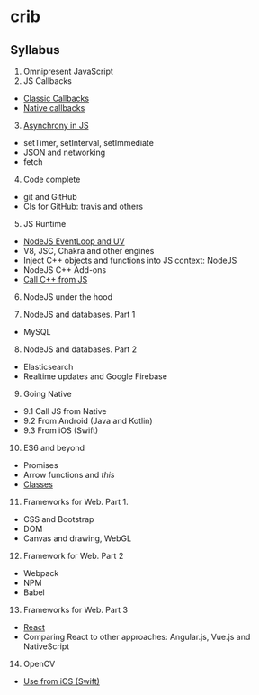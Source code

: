 # crib

## Syllabus
1. Omnipresent JavaScript
2. JS Callbacks
  + [Classic Callbacks](https://github.com/olegkleiman/crib/blob/master/session2/readme.md)
  + [Native callbacks](https://github.com/olegkleiman/crib/blob/master/session2/nativeCallbacks/readme.md)
3. [Asynchrony in JS](https://github.com/olegkleiman/crib/blob/master/session3/readme.md)
  + setTimer, setInterval, setImmediate
  + JSON and networking
  + fetch
4. Code complete
  + git and GitHub
  + CIs for GitHub: travis and others
5. JS Runtime
  + [NodeJS EventLoop and UV](https://github.com/olegkleiman/crib/blob/master/session5/eventLoop/readme.md)
  + V8, JSC, Chakra and other engines
  + Inject C++ objects and functions into JS context: NodeJS
  + NodeJS C++ Add-ons
  + [Call C++ from JS](https://github.com/olegkleiman/crib/blob/master/session5/cpp/readme.md)
6. NodeJS under the hood

7. NodeJS and databases. Part 1
  + MySQL
8. NodeJS and databases. Part 2
  + Elasticsearch
  + Realtime updates and Google Firebase
9. Going Native
  + 9.1 Call JS from Native
  + 9.2 From Android (Java and Kotlin)
  + 9.3 From iOS (Swift)
10. ES6 and beyond
  + Promises
  + Arrow functions and <i>this</i>
  + [Classes](https://github.com/olegkleiman/crib/blob/master/session10/classes/readme.md)
11. Frameworks for Web. Part 1.
  + CSS and Bootstrap
  + DOM
  + Canvas and drawing, WebGL
12. Framework for Web. Part 2
  + Webpack
  + NPM
  + Babel
13. Frameworks for Web. Part 3
  + [React](https://github.com/olegkleiman/crib/blob/master/session13/react/readme.md)
  + Comparing React to other approaches: Angular.js, Vue.js and NativeScript
14. OpenCV
  + [Use from iOS (Swift)](https://github.com/olegkleiman/crib/blob/master/session14/iOS/readme.md)
